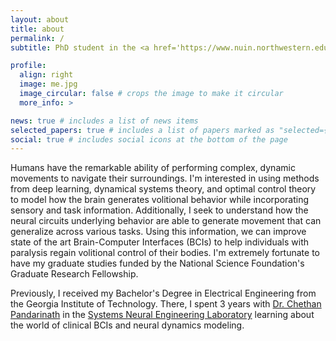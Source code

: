 ```yaml
---
layout: about
title: about
permalink: /
subtitle: PhD student in the <a href='https://www.nuin.northwestern.edu/index.html'>Northwestern University Interdepartmental Neuroscience</a> Program with <a href='https://www.feinberg.northwestern.edu/faculty-profiles/az/profile.html?xid=56122'>Josh Glaser</a>. 

profile:
  align: right
  image: me.jpg
  image_circular: false # crops the image to make it circular
  more_info: >

news: true # includes a list of news items
selected_papers: true # includes a list of papers marked as "selected={true}"
social: true # includes social icons at the bottom of the page
---
```


<!-- Write your biography here. Tell the world about yourself. Link to your favorite [subreddit](http://reddit.com). You can put a picture in, too. The code is already in, just name your picture `prof_pic.jpg` and put it in the `img/` folder.

Put your address / P.O. box / other info right below your picture. You can also disable any of these elements by editing `profile` property of the YAML header of your `_pages/about.md`. Edit `_bibliography/papers.bib` and Jekyll will render your [publications page](/al-folio/publications/) automatically.

Link to your social media connections, too. This theme is set up to use [Font Awesome icons](https://fontawesome.com/) and [Academicons](https://jpswalsh.github.io/academicons/), like the ones below. Add your Facebook, Twitter, LinkedIn, Google Scholar, or just disable all of them. -->

Humans have the remarkable ability of performing complex, dynamic movements to navigate their surroundings. I'm interested in using methods from deep learning, dynamical systems theory, and optimal control theory to model how the brain generates volitional behavior while incorporating sensory and task information. Additionally, I seek to understand how the neural circuits underlying behavior are able to generate movement that can generalize across various tasks. Using this information, we can improve state of the art Brain-Computer Interfaces (BCIs) to help individuals with paralysis regain volitional control of their bodies. I'm extremely fortunate to have my graduate studies funded by the National Science Foundation's Graduate Research Fellowship.

Previously, I received my Bachelor's Degree in Electrical Engineering from the Georgia Institute of Technology. There, I spent 3 years with [Dr. Chethan Pandarinath](https://snel.ai/author/chethan-pandarinath-phd/) in the [Systems Neural Engineering Laboratory](https://snel.ai) learning about the world of clinical BCIs and neural dynamics modeling. 
